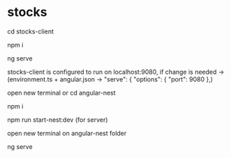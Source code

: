 # stocks
cd stocks-client

npm i

ng serve


stocks-client is configured to run on localhost:9080, if change is needed -> (environment.ts + angular.json -> "serve": {
          "options": {
            "port": 9080
          },)


open new terminal  or cd angular-nest

npm i

npm run start-nest:dev    (for server)

open new terminal on angular-nest folder

ng serve   


